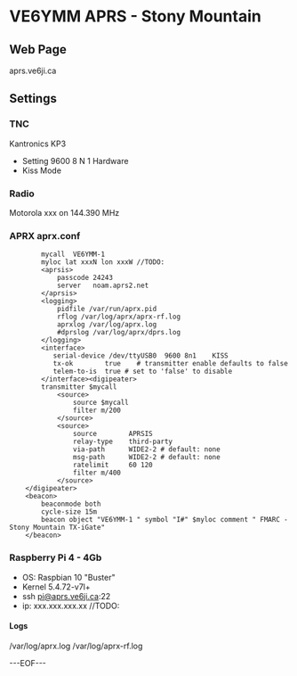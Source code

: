 # VE6YMM APRS - Stony Mountain

## Web Page
aprs.ve6ji.ca
## Settings
### TNC
Kantronics KP3
* Setting 9600 8 N 1 Hardware
* Kiss Mode
### Radio
Motorola xxx on 144.390 MHz

### APRX aprx.conf
``` hoo
        mycall  VE6YMM-1
        myloc lat xxxN lon xxxW //TODO:
        <aprsis>
            passcode 24243
            server   noam.aprs2.net   
        </aprsis>
        <logging>
            pidfile /var/run/aprx.pid
            rflog /var/log/aprx/aprx-rf.log
            aprxlog /var/log/aprx.log
            #dprslog /var/log/aprx/dprs.log
        </logging>
        <interface>
           serial-device /dev/ttyUSB0  9600 8n1    KISS
           tx-ok        true    # transmitter enable defaults to false
           telem-to-is  true # set to 'false' to disable
        </interface><digipeater>
        transmitter $mycall
            <source>
                source $mycall
                filter m/200
            </source>
            <source>
                source        APRSIS
                relay-type    third-party
                via-path      WIDE2-2 # default: none 
                msg-path      WIDE2-2 # default: none
                ratelimit     60 120
                filter m/400
            </source>
    </digipeater>
    <beacon>
        beaconmode both
        cycle-size 15m
        beacon object "VE6YMM-1 " symbol "I#" $myloc comment " FMARC - Stony Mountain TX-iGate"
    </beacon>
```
 ### Raspberry Pi 4 - 4Gb
 * OS: Raspbian 10 "Buster"
 * Kernel 5.4.72-v7l+
 * ssh pi@aprs.ve6ji.ca:22
 * ip: xxx.xxx.xxx.xx //TODO:
 #### Logs
 /var/log/aprx.log
 /var/log/aprx-rf.log

 ---EOF---
